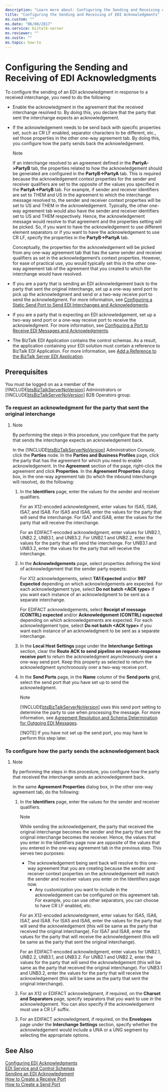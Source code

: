 ```yaml
---
description: "Learn more about: Configuring the Sending and Receiving of EDI Acknowledgments"
title: "Configuring the Sending and Receiving of EDI Acknowledgments"
ms.custom: ""
ms.date: "06/08/2017"
ms.service: biztalk-server
ms.reviewer: ""
ms.suite: ""
ms.topic: how-to
---
```

# Configuring the Sending and Receiving of EDI Acknowledgments
To configure the sending of an EDI acknowledgment in response to a received interchange, you need to do the following:  
  
-   Enable the acknowledgment in the agreement that the received interchange resolved to. By doing this, you declare that the party that sent the interchange expects an acknowledgement.  
  
-   If the acknowledgement needs to be send back with specific properties set, such as CR LF enabled, separator characters to be different, etc., set those properties in the other one-way agreement tab. By doing this, you configure how the party sends back the acknowledgement.  
  
    > [!NOTE]
    >  If an interchange resolved to an agreement defined in the **PartyA->PartyB** tab, the properties related to how the acknowledgement should be generated are configured in the **PartyB->PartyA** tab. This is required because the acknowledgement context properties for the sender and receiver qualifiers are set to the opposite of the values you specified in the **PartyA->PartyB** tab. For example, if sender and receiver identifiers are set to THEM and US in the agreement to which the interchange message resolved to, the sender and receiver context properties will be set to US and THEM in the acknowledgement. Typically, the other one-way agreement tab would also have the sender and receiver identifiers set to US and THEM respectively. Hence, the acknowledgement message would resolve to that agreement and the properties setting will be picked. So, if you want to have the acknowledgement to use different element separators or if you want to have the acknowledgement to use CR LF, specify the properties in the **PartyB->PartyA** tab.  
  
     Conceptually, the properties for the acknowledgement will be picked from any one-way agreement tab that has the same sender and receiver qualifiers as set in the acknowledgement’s context properties. However, for ease of practical use, you would typically set this in the other one-way agreement tab of the agreement that you created to which the interchange would have resolved.  
  
-   If you are a party that is sending an EDI acknowledgement back to the party that sent the original interchange, set up a one-way send port to pick up the acknowledgment and send or a two-way receive port to send the acknowledgment. For more information, see [Configuring a Static Send Port to Send EDI Interchanges and Acknowledgments](../core/configuring-a-static-send-port-to-send-edi-interchanges-and-acknowledgments.md).  
  
-   If you are a party that is expecting an EDI acknowledgement, set up a two-way send port or a one-way receive port to receive the acknowledgment. For more information, see [Configuring a Port to Receive EDI Messages and Acknowledgments](../core/configuring-a-port-to-receive-edi-messages-and-acknowledgments.md).  
  
-   The BizTalk EDI Application contains the control schemas. As a result, the application containing your EDI solution must contain a reference to BizTalk EDI Application. For more information, see [Add a Reference to the BizTalk Server EDI Application](step-1-prepare-for-the-edi-interface-developer-tutorial.md#to-add-reference-to-the-biztalk-edi-application).  
  
## Prerequisites  
 You must be logged on as a member of the [!INCLUDE[btsBizTalkServerNoVersion](../includes/btsbiztalkservernoversion-md.md)] Administrators or [!INCLUDE[btsBizTalkServerNoVersion](../includes/btsbiztalkservernoversion-md.md)] B2B Operators group.  
  
### To request an acknowledgment for the party that sent the original interchange  
  
1. > [!NOTE]
   >  By performing the steps in this procedure, you configure that the party that sends the interchange expects an acknowledgement back.  
  
    In the [!INCLUDE[btsBizTalkServerNoVersion](../includes/btsbiztalkservernoversion-md.md)] Administration Console, click the **Parties** node. In the **Parties and Business Profiles** page, click the party that has the agreement for which you need to enable acknowledgement. In the **Agreement** section of the page, right-click the agreement and click **Properties**. In the **Agreement Properties** dialog box, in the one-way agreement tab (to which the inbound interchange will resolve), do the following:  
  
   1. In the **Identifiers** page, enter the values for the sender and receiver qualifiers.  
  
       For an X12-encoded acknowledgment, enter values for ISA5, ISA6, ISA7, and ISA8. For ISA5 and ISA6, enter the values for the party that will send the interchange. For ISA7 and ISA8, enter the values for the party that will receive the interchange.  
  
       For an EDIFACT-encoded acknowledgment, enter values for UNB2.1, UNB2.2, UNB3.1, and UNB3.2. For UNB2.1 and UNB2.2, enter the values for the party that will send the interchange. For UNB3.1 and UNB3.2, enter the values for the party that will receive the interchange.  
  
   2. In the **Acknowledgements** page, select properties defining the kind of acknowledgement that the sender party expects:  
  
       For X12 acknowledgements, select **TA1 Expected** and/or **997 Expected** depending on which acknowledgements are expected. For each acknowledgement type, select **Do not batch \<ACK type\>** if you want each instance of an acknowledgment to be sent as a separate interchange.  
  
       For EDIFACT acknowledgements, select **Receipt of message (CONTRL) expected** and/or **Acknowledgement (CONTRL) expected** depending on which acknowledgements are expected. For each acknowledgement type, select **Do not batch \<ACK type\>** if you want each instance of an acknowledgment to be sent as a separate interchange.  
  
   3. In the **Local Host Settings** page under the **Interchange Settings** section, clear the **Route ACK to send pipeline on request-response receive port** to return the acknowledgment asynchronously over a one-way send port. Keep this property as selected to return the acknowledgment synchronously over a two-way receive port.  
  
   4. In the **Send Ports** page, in the **Name** column of the **Send ports** grid, select the send port that you have set up to send the acknowledgment.  
  
      > [!NOTE]
      >  [!INCLUDE[btsBizTalkServerNoVersion](../includes/btsbiztalkservernoversion-md.md)] uses this send port setting to determine the party to use when processing the message. For more information, see [Agreement Resolution and Schema Determination for Outgoing EDI Messages](../core/agreement-resolution-and-schema-determination-for-outgoing-edi-messages.md).  
      > 
      > [!NOTE]
      >  If you have not set up the send port, you may have to perform this step later.  
  
### To configure how the party sends the acknowledgement back  
  
1. > [!NOTE]
   >  By performing the steps in this procedure, you configure how the party that received the interchange sends an acknowledgement back.  
  
    In the same **Agreement Properties** dialog box, in the other one-way agreement tab, do the following:  
  
   1. In the **Identifiers** page, enter the values for the sender and receiver qualifiers.  
  
      > [!NOTE]
      >  While sending the acknowledgement, the party that received the original interchange becomes the sender and the party that sent the original interchange becomes the receiver. Hence, the values that you enter in the Identifiers page now are opposite of the values that you entered in the one-way agreement tab in the previous step. This serves two purposes:  
      > 
      > - The acknowledgement being sent back will resolve to this one-way agreement that you are creating because the sender and receiver context properties on the acknowledgement will match the sender and receiver values you enter on the Identifiers page now.  
      >   -   Any customization you want to include in the acknowledgement can be configured on this agreement tab. For example, you can use other separators, you can choose to have CR LF enabled, etc.  
  
       For an X12-encoded acknowledgment, enter values for ISA5, ISA6, ISA7, and ISA8. For ISA5 and ISA6, enter the values for the party that will send the acknowledgement (this will be same as the party that received the original interchange). For ISA7 and ISA8, enter the values for the party that will receive the acknowledgement (this will be same as the party that sent the original interchange).  
  
       For an EDIFACT-encoded acknowledgment, enter values for UNB2.1, UNB2.2, UNB3.1, and UNB3.2. For UNB2.1 and UNB2.2, enter the values for the party that will send the acknowledgement (this will be same as the party that received the original interchange). For UNB3.1 and UNB3.2, enter the values for the party that will receive the acknowledgement (this will be same as the party that sent the original interchange).  
  
   2. For an X12 or EDIFACT acknowledgment, if required, on the **Charset and Separators** page, specify separators that you want to use in the acknowledgement. You can also specify if the acknowledgement must use a CR LF suffix.  
  
   3. For an EDIFACT acknowledgment, if required, on the **Envelopes** page under the **Interchange Settings** section, specify whether the acknowledgement would include a UNA or a UNG segment by selecting the appropriate options.  
  
## See Also  
 [Configuring EDI Acknowledgments](../core/configuring-edi-acknowledgments.md)   
 [EDI Service and Control Schemas](../core/edi-service-and-control-schemas.md)   
 [Sending an EDI Acknowledgment](../core/sending-an-edi-acknowledgment.md)   
 [How to Create a Receive Port](../core/how-to-create-a-receive-port.md)   
 [How to Create a Send Port](../core/how-to-create-a-send-port2.md)
